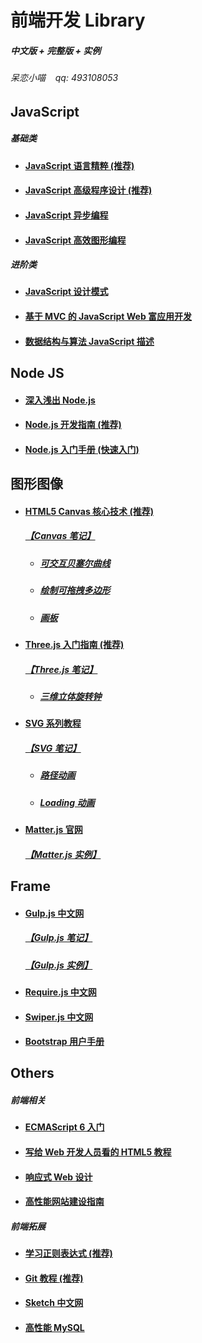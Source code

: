 <h1>前端开发 Library</h1>
<h5>中文版 + 完整版 + 实例</h5>
<h6>呆恋小喵&nbsp;&nbsp;&nbsp;&nbsp;qq: 493108053</h6>

<h2>JavaScript</h2>
<h5>基础类</h5>
<ul>
  <li>
    <h4><a href="https://github.com/sunmengyuan/book/blob/master/JavaScript%E8%AF%AD%E8%A8%80%E7%B2%BE%E7%B2%B9.pdf">JavaScript 语言精粹 (推荐)</a></h4>
  </li>
  <li>
    <h4><a href="https://github.com/sunmengyuan/book/blob/master/JavaScript%E9%AB%98%E7%BA%A7%E7%A8%8B%E5%BA%8F%E8%AE%BE%E8%AE%A1.pdf">JavaScript 高级程序设计 (推荐)</a></h4>
  </li>
  <li>
    <h4><a href="https://github.com/sunmengyuan/book/blob/master/JavaScript%E5%BC%82%E6%AD%A5%E7%BC%96%E7%A8%8B.pdf">JavaScript 异步编程</a></h4>
  </li>
  <li>
    <h4><a href="https://github.com/sunmengyuan/book/blob/master/JavaScript%E9%AB%98%E6%95%88%E5%9B%BE%E5%BD%A2%E7%BC%96%E7%A8%8B.pdf">JavaScript 高效图形编程</a></h4>
  </li>
</ul>

<h5>进阶类</h5>
<ul>
  <li>
    <h4><a href="https://github.com/sunmengyuan/book/blob/master/JavaScript%E8%AE%BE%E8%AE%A1%E6%A8%A1%E5%BC%8F.pdf">JavaScript 设计模式</a></h4>
  </li>
  <li>
    <h4><a href="https://github.com/sunmengyuan/book/blob/master/%E5%9F%BA%E4%BA%8EMVC%E7%9A%84JavaScript%20Web%E5%AF%8C%E5%BA%94%E7%94%A8%E5%BC%80%E5%8F%91.pdf">基于 MVC 的 JavaScript Web 富应用开发</a></h4>
  </li>
  <li>
    <h4><a href="https://github.com/sunmengyuan/book/blob/master/%E6%95%B0%E6%8D%AE%E7%BB%93%E6%9E%84%E4%B8%8E%E7%AE%97%E6%B3%95JavaScript%E6%8F%8F%E8%BF%B0.pdf">数据结构与算法 JavaScript 描述</a></h4>
  </li>
</ul>

<h2>Node JS</h2>
<ul>
  <li>
    <h4><a href="https://github.com/sunmengyuan/book/blob/master/%E6%B7%B1%E5%85%A5%E6%B5%85%E5%87%BANode.js.pdf">深入浅出 Node.js</a></h4>
  </li>
  <li>
    <h4><a href="https://github.com/sunmengyuan/book/blob/master/Node.js%E5%BC%80%E5%8F%91%E6%8C%87%E5%8D%97.pdf">Node.js 开发指南 (推荐)</a></h4>
  </li>
  <li>
    <h4><a href="https://github.com/sunmengyuan/book/blob/master/Node.js%E5%85%A5%E9%97%A8%E6%89%8B%E5%86%8C.pdf">Node.js 入门手册 (快速入门)</a></h4>
  </li>
</ul>

<h2>图形图像</h2>
<ul>
  <li>
    <h4><a href="https://github.com/sunmengyuan/book/blob/master/HTML5%20Canvas%E6%A0%B8%E5%BF%83%E6%8A%80%E6%9C%AF.pdf">HTML5 Canvas 核心技术 (推荐)</a></h4>
    <h5><a href="https://github.com/sunmengyuan/note/blob/master/canvas/canvas.js">【Canvas 笔记】</a></h5>
    <ul>
      <li>
        <h5><a href="https://github.com/sunmengyuan/note/blob/master/canvas/bezierCurve.html">可交互贝塞尔曲线</a></h5>
      </li>
      <li>
        <h5><a href="https://github.com/sunmengyuan/note/blob/master/canvas/drag.html">绘制可拖拽多边形</a></h5>
      </li>
      <li>
        <h5><a href="https://github.com/sunmengyuan/note/blob/master/canvas/drawing.html">画板</a></h5>
      </li>
    </ul>
  </li>
  <li>
    <h4><a href="https://read.douban.com/reader/ebook/7412854/">Three.js 入门指南 (推荐)</a></h4>
    <h5><a href="https://github.com/sunmengyuan/note/blob/master/webgl/webgl.js">【Three.js 笔记】</a></h5>
    <ul>
      <li>
        <h5><a href="https://github.com/sunmengyuan/note/blob/master/webgl/clock.html">三维立体旋转钟</a></h5>
      </li>
    </ul>
  </li>
  <li>
    <h4><a href="http://www.w3cplus.com/blog/tags/411.html">SVG 系列教程</a></h4>
    <h5><a href="https://github.com/sunmengyuan/note/blob/master/svg/svg.html">【SVG 笔记】</a></h5>
    <ul>
      <li>
        <h5><a href="https://github.com/sunmengyuan/note/blob/master/svg/cat.html">路径动画</a></h5>
      </li>
      <li>
        <h5><a href="https://github.com/sunmengyuan/note/blob/master/svg/loading.html">Loading 动画</a></h5>
      </li>
    </ul>
  </li>
  <li>
    <h4><a href="http://brm.io/matter-js/docs/">Matter.js 官网</a></h4>
    <h5><a href="https://github.com/sunmengyuan/note/blob/master/matter/basic.html">【Matter.js 实例】</a></h5>
  </li>
</ul>

<h2>Frame</h2>
<ul>
  <li>
    <h4><a href="http://www.gulpjs.com.cn/">Gulp.js 中文网</a></h4>
    <h5><a href="https://github.com/sunmengyuan/note/blob/master/gulp">【Gulp.js 笔记】</a></h5>
    <h5><a href="https://github.com/sunmengyuan/common/blob/master/gulpfile.js">【Gulp.js 实例】</a></h5>
  </li>
  <li>
    <h4><a href="http://www.requirejs.cn/">Require.js 中文网</a></h4>
  </li>
  <li>
    <h4><a href="http://www.swiper.com.cn/">Swiper.js 中文网</a></h4>
  </li>
  <li>
    <h4><a href="https://github.com/sunmengyuan/book/blob/master/Bootstra%E7%94%A8%E6%88%B7%E6%89%8B%E5%86%8C.pdf">Bootstrap 用户手册</a></h4>
  </li>
</ul>

<h2>Others</h2>
<h5>前端相关</h5>
<ul>
  <li>
    <h4><a href="http://es6.ruanyifeng.com/#README">ECMAScript 6 入门</a></h4>
  </li>
  <li>
    <h4><a href="https://github.com/sunmengyuan/book/blob/master/%E5%86%99%E7%BB%99Web%E5%BC%80%E5%8F%91%E4%BA%BA%E5%91%98%E7%9C%8B%E7%9A%84HTML5%E6%95%99%E7%A8%8B.pdf">写给 Web 开发人员看的 HTML5 教程</a></h4>
  </li>
  <li>
    <h4><a href="https://github.com/sunmengyuan/book/blob/master/%E5%93%8D%E5%BA%94%E5%BC%8FWeb%E8%AE%BE%E8%AE%A1.pdf">响应式 Web 设计</a></h4>
  </li>
  <li>
    <h4><a href="https://github.com/sunmengyuan/book/blob/master/%E9%AB%98%E6%80%A7%E8%83%BD%E7%BD%91%E7%AB%99%E5%BB%BA%E8%AE%BE%E6%8C%87%E5%8D%97.pdf">高性能网站建设指南</a></h4>
  </li>
</ul>

<h5>前端拓展</h5>
<ul>
  <li>
    <h4><a href="https://github.com/sunmengyuan/book/blob/master/%E5%AD%A6%E4%B9%A0%E6%AD%A3%E5%88%99%E8%A1%A8%E8%BE%BE%E5%BC%8F.pdf">学习正则表达式 (推荐)</a></h4>
  </li>
  <li>
    <h4><a href="http://www.liaoxuefeng.com/wiki/0013739516305929606dd18361248578c67b8067c8c017b000">Git 教程 (推荐)</a></h4>
  </li>
  <li>
    <h4><a href="http://www.sketchcn.com/">Sketch 中文网</a></h4>
  </li>
  <li>
    <h4><a href="https://github.com/sunmengyuan/book/blob/master/%E9%AB%98%E6%80%A7%E8%83%BDMySQL.pdf">高性能 MySQL</a></h4>
  </li>
</ul>
